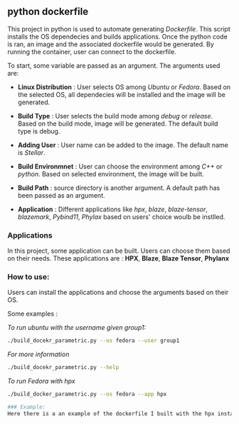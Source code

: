 <!-- Copyright (c) 2020 Louisiana State University      -->
<!-- Copyright (c) 2020 karame                          -->

## python dockerfile
This project in python is used to automate generating *Dockerfile*. This script  installs the OS dependecies and builds applications. Once the python code is ran, an image and the associated dockerfile would be generated. By running the container, user can connect to the dockerfile. 

To start, some variable are passed as an argument. The arguments used are: 
* **Linux Distribution** : User selects OS among *Ubuntu* or *Fedora*. Based on the selected OS, all dependecies will be installed and the image will be generated. 

* **Build Type** : User selects the build mode among *debug* or *release*. Based on the build mode, image will be generated. The default build type is debug. 
* **Adding User** : User name can be added to the image. The default name is *Stellar*. 
* **Build Environmnet** : User can choose the environment among *C++* or *python*. Based on selected environment, the image will be built. 
* **Build Path** : source directory is another argument. A default path has been passed as an argument. 
* **Application** : Different applications like *hpx*, *blaze*, *blaze-tensor*, *blazemark*, *Pybind11*, *Phylax* based on users' choice woulb be instlled. 

### Applications 

In this project, some application can be built. Users can choose them based on their needs. 
These applications are : **HPX**, **Blaze**, **Blaze Tensor**, **Phylanx**  


### How to use: 
Users can install the applications and choose the arguments based on their OS. 

Some examples : 

*To run ubuntu with the username given group1:*

```sh
./build_docekr_parametric.py --os fedora --user group1
```
*For more information*

```sh
./build_docekr_parametric.py --help 
```

*To run Fedora with hpx*

```sh
./build_docker_parametric.py --os fedora --app hpx

### Example:
Here there is a an example of the dockerfile I built with the hpx installed. This shows the dockerfile connected and the hpx example project. 
